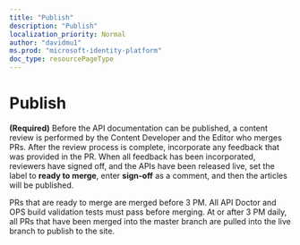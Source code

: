 ```yaml
---
title: "Publish"
description: "Publish"
localization_priority: Normal
author: "davidmu1"
ms.prod: "microsoft-identity-platform"
doc_type: resourcePageType
---
```


# Publish

**(Required)** Before the API documentation can be published, a content review is performed by the Content Developer and the Editor who merges PRs. After the review process is complete, incorporate any feedback that was provided in the PR. When all feedback has been incorporated, reviewers have signed off, and the APIs have been released live, set the label to **ready to merge**, enter **sign-off** as a comment, and then the articles will be published. 

PRs that are ready to merge are merged before 3 PM. All API Doctor and OPS build validation tests must pass before merging. At or after 3 PM daily, all PRs that have been merged into the master branch are pulled into the live branch to publish to the site.

